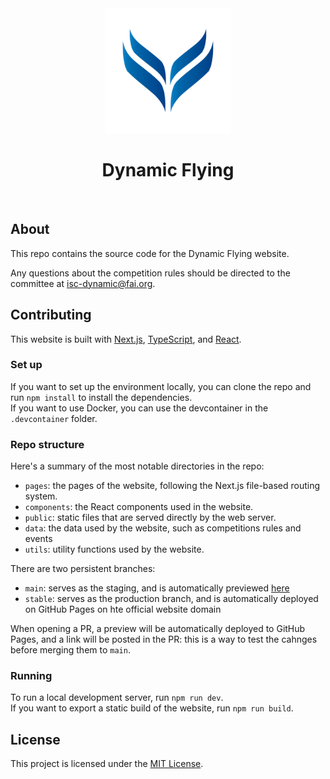 <div align="center">
  <img src="public/images/logo.png" width="200">
  <h1>Dynamic Flying</h1>
</div>
<br>

## About

This repo contains the source code for the Dynamic Flying website.

Any questions about the competition rules should be directed to the committee at isc-dynamic@fai.org.

## Contributing

This website is built with [Next.js](https://nextjs.org), [TypeScript](https://www.typescriptlang.org/), and [React](https://react.dev).  

### Set up

If you want to set up the environment locally, you can clone the repo and run `npm install` to install the dependencies.  
If you want to use Docker, you can use the devcontainer in the `.devcontainer` folder.

### Repo structure

Here's a summary of the most notable directories in the repo:
- `pages`: the pages of the website, following the Next.js file-based routing system.
- `components`: the React components used in the website.
- `public`: static files that are served directly by the web server.
- `data`: the data used by the website, such as competitions rules and events
- `utils`: utility functions used by the website.

There are two persistent branches:
- `main`: serves as the staging, and is automatically previewed [here](https://dynamicflying.github.io/preview/dynamicflying/website/branch/main)
- `stable`: serves as the production branch, and is automatically deployed on GitHub Pages on hte official website domain

When opening a PR, a preview will be automatically deployed to GitHub Pages, and a link will be posted in the PR: this is a way to test the cahnges before merging them to `main`.

### Running

To run a local development server, run `npm run dev`.  
If you want to export a static build of the website, run `npm run build`.

## License

This project is licensed under the [MIT License](LICENSE).
